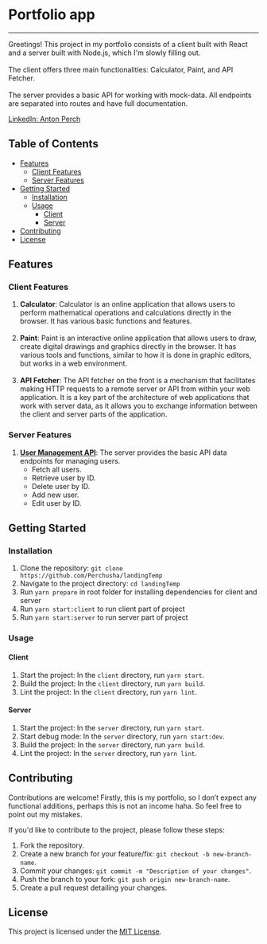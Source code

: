 # Portfolio app

---

Greetings! This project in my portfolio consists of a client built with React and a server built with Node.js, which I'm slowly filling out.
<br><br>
The client offers three main functionalities: Calculator, Paint, and API Fetcher.
<br><br>
The server provides a basic API for working with mock-data. All endpoints are separated into routes and have full documentation.

[LinkedIn: Anton Perch](https://www.linkedin.com/in/anton-perch-768578113/)

## Table of Contents

- [Features](#features)
    - [Client Features](#client-features)
    - [Server Features](#server-features)
- [Getting Started](#getting-started)
    - [Installation](#installation)
    - [Usage](#usage)
      - [Client](#client)
      - [Server](#server)
- [Contributing](#contributing)
- [License](#license)

## Features

### Client Features

1. **Calculator**: Calculator is an online application that allows users to perform mathematical operations and calculations directly in the browser. It has various basic functions and features.
<br><br>
2. **Paint**: Paint is an interactive online application that allows users to draw, create digital drawings and graphics directly in the browser. It has various tools and functions, similar to how it is done in graphic editors, but works in a web environment.
<br><br>
3. **API Fetcher**: The API fetcher on the front is a mechanism that facilitates making HTTP requests to a remote server or API from within your web application. It is a key part of the architecture of web applications that work with server data, as it allows you to exchange information between the client and server parts of the application.

### Server Features

1. [**User Management API**](./server/API.md): The server provides the basic API data endpoints for managing users. 
    - Fetch all users.
    - Retrieve user by ID.
    - Delete user by ID.
    - Add new user.
    - Edit user by ID.

## Getting Started

### Installation

1. Clone the repository: `git clone https://github.com/Perchusha/landingTemp`
2. Navigate to the project directory: `cd landingTemp`
3. Run `yarn prepare` in root folder for installing dependencies for client and server
4. Run `yarn start:client` to run client part of project
5. Run `yarn start:server` to run server part of project

### Usage

#### Client

1. Start the project: In the `client` directory, run `yarn start`.
2. Build the project: In the `client` directory, run `yarn build`.
3. Lint the project: In the `client` directory, run `yarn lint`.

#### Server

1. Start the project: In the `server` directory, run `yarn start`.
2. Start debug mode: In the `server` directory, run `yarn start:dev`.
3. Build the project: In the `server` directory, run `yarn build`.
4. Lint the project: In the `server` directory, run `yarn lint`.

## Contributing

Contributions are welcome! Firstly, this is my portfolio, so I don’t expect any functional additions, perhaps this is not an income haha. So feel free to point out my mistakes.

If you'd like to contribute to the project, please follow these steps:

1. Fork the repository.
2. Create a new branch for your feature/fix: `git checkout -b new-branch-name`.
3. Commit your changes: `git commit -m "Description of your changes"`.
4. Push the branch to your fork: `git push origin new-branch-name`.
5. Create a pull request detailing your changes.

## License

This project is licensed under the [MIT License](license.txt).
